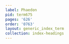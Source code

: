 ```yaml
---
label: Phaedon
pid: term675
pages: '626'
order: '0763'
layout: generic_index_term
collection: index-headings
---
```

